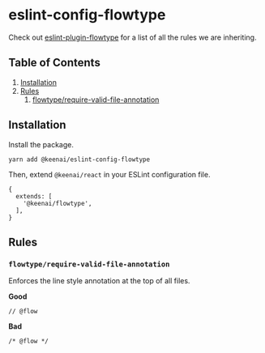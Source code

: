 # eslint-config-flowtype
Check out [eslint-plugin-flowtype](https://github.com/gajus/eslint-plugin-flowtype/blob/master/src/configs/recommended.json) for a list of all the rules we are inheriting.

## Table of Contents
1. [Installation](#installation)
1. [Rules](#rules)
	1. [flowtype/require-valid-file-annotation](#flowtyperequire-valid-file-annotation)

## Installation
Install the package.
```
yarn add @keenai/eslint-config-flowtype
```

Then, extend `@keenai/react` in your ESLint configuration file.
```
{
  extends: [
    '@keenai/flowtype',
  ],
}
```

## Rules
### `flowtype/require-valid-file-annotation`
Enforces the line style annotation at the top of all files.

**Good**
```
// @flow
```

**Bad**
```
/* @flow */
```
